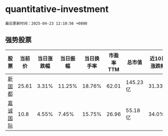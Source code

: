 # quantitative-investment

`最后更新时间：2025-04-23 12:10:56 +0800`

## 强势股票

|股票|当前价|当日涨跌幅|当日振幅|当日换手率|市盈率TTM|总市值|近10日涨跌幅|
|----|----|----|----|----|----|----|----|
|[新国都](https://xueqiu.com/S/SZ300130)|25.61|3.31%|11.25%|18.76%|62.01|145.23亿|31.33%|
|[嘉诚国际](https://xueqiu.com/S/SH603535)|10.8|4.55%|7.45%|15.75%|26.96|55.18亿|34.0%|
